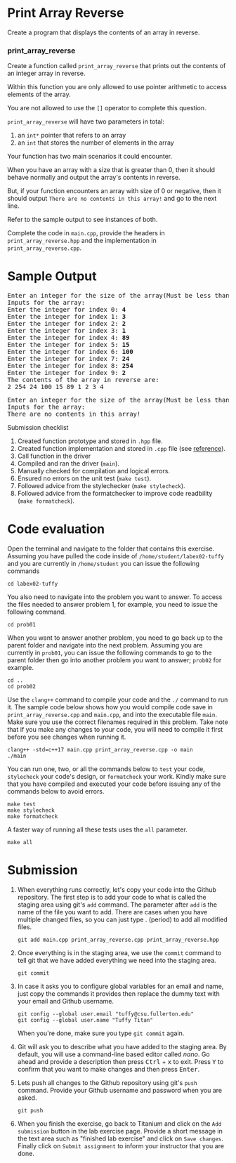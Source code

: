 # Print Array Reverse
Create a program that displays the contents of an array in reverse.

### print_array_reverse
Create a function called `print_array_reverse` that prints out the contents of an integer array in reverse.

Within this function you are only allowed to use pointer arithmetic to access elements of the array.

You are not allowed to use the `[]` operator to complete this question.

`print_array_reverse` will have two parameters in total:
1. an `int*` pointer that refers to an array
1. an `int` that stores the number of elements in the array

Your function has two main scenarios it could encounter.

When you have an array with a size that is greater than 0, then it should behave normally and output the array's contents in reverse.

But, if your function encounters an array with size of 0 or negative, then it should output `There are no contents in this array!` and go to the next line.

Refer to the sample output to see instances of both.

Complete the code in `main.cpp`, provide the headers in `print_array_reverse.hpp` and the implementation in `print_array_reverse.cpp`.

# Sample Output
<pre>
Enter an integer for the size of the array(Must be less than or equal to 10): <b>10</b>
Inputs for the array:
Enter the integer for index 0: <b>4</b>
Enter the integer for index 1: <b>3</b>
Enter the integer for index 2: <b>2</b>
Enter the integer for index 3: <b>1</b>
Enter the integer for index 4: <b>89</b>
Enter the integer for index 5: <b>15</b>
Enter the integer for index 6: <b>100</b>
Enter the integer for index 7: <b>24</b>
Enter the integer for index 8: <b>254</b>
Enter the integer for index 9: <b>2</b>
The contents of the array in reverse are:
2 254 24 100 15 89 1 2 3 4
</pre>

<pre>
Enter an integer for the size of the array(Must be less than or equal to 10): <b>0</b>
Inputs for the array:
There are no contents in this array!
</pre>

Submission checklist
1. Created function prototype and stored in `.hpp` file.
1. Created function implementation and stored in `.cpp` file (see [reference](https://github.com/ILXL-guides/function-file-organization)).
1. Call function in the driver
1. Compiled and ran the driver (`main`).
1. Manually checked for compilation and logical errors.
1. Ensured no errors on the unit test (`make test`).
1. Followed advice from the stylechecker (`make stylecheck`).
1. Followed advice from the formatchecker to improve code readbility (`make formatcheck`).

# Code evaluation
Open the terminal and navigate to the folder that contains this exercise. Assuming you have pulled the code inside of `/home/student/labex02-tuffy` and you are currently in `/home/student` you can issue the following commands

```
cd labex02-tuffy
```

You also need to navigate into the problem you want to answer. To access the files needed to answer problem 1, for example, you need to issue the following command.

```
cd prob01
```

When you want to answer another problem, you need to go back up to the parent folder and navigate into the next problem. Assuming you are currently in `prob01`, you can issue the following commands to go to the parent folder then go into another problem you want to answer; `prob02` for example.

```
cd ..
cd prob02
```

Use the `clang++` command to compile your code and the `./` command to run it. The sample code below shows how you would compile code save in `print_array_reverse.cpp` and `main.cpp`, and into the executable file `main`. Make sure you use the correct filenames required in this problem.  Take note that if you make any changes to your code, you will need to compile it first before you see changes when running it.

```
clang++ -std=c++17 main.cpp print_array_reverse.cpp -o main
./main
```

You can run one, two, or all the commands below to `test` your code, `stylecheck` your code's design, or `formatcheck` your work. Kindly make sure that you have compiled and executed your code before issuing any of the commands below to avoid errors.

```
make test
make stylecheck
make formatcheck
```

A faster way of running all these tests uses the `all` parameter.

```
make all
```

# Submission
1. When everything runs correctly,  let's copy your code into the Github repository. The first step is to add your code to what is called the staging area using git's `add` command. The parameter after `add` is the name of the file you want to add. There are cases when you have multiple changed files, so you can just type . (period) to add all modified files.

    ```
    git add main.cpp print_array_reverse.cpp print_array_reverse.hpp
    ```
1. Once everything is in the staging area, we use the `commit` command to tell git that we have added everything we need into the staging area.

    ```
    git commit
    ```
1. In case it asks you  to configure global variables for an email and name, just copy the commands it provides then replace the dummy text with your email and Github username.

    ```
    git config --global user.email "tuffy@csu.fullerton.edu"
    git config --global user.name "Tuffy Titan"
    ```
    When you're done, make sure you type `git commit` again.    
1. Git will ask you to describe what you have added to the staging area. By default, you will use a command-line based editor called *nano*. Go ahead and provide a description then press <kbd>Ctrl</kbd> + <kbd>x</kbd> to exit. Press <kbd>Y</kbd> to confirm that you want to make changes and then press <kbd>Enter</kbd>.
1. Lets push all changes to the Github repository using git's `push` command. Provide your Github username and password when you are asked.

    ```
    git push
    ```
1. When you finish the exercise, go back to Titanium and click on the `Add submission` button in the lab exercise page. Provide a short message in the text area such as "finished lab exercise" and click on `Save changes`. Finally click on `Submit assignment` to inform your instructor that you are done.